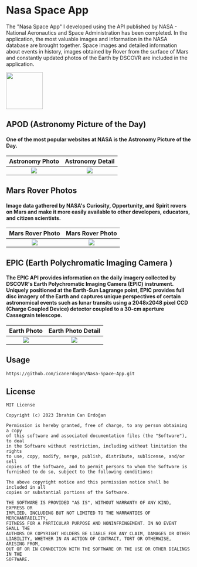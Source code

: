 <h1> Nasa Space App </h1>

<p>The "Nasa Space App" I developed using the API published by NASA - National Aeronautics and Space Administration has been completed. In the application, the most valuable images and information in the NASA database are brought together. Space images and detailed information about events in history, images obtained by Rover from the surface of Mars and constantly updated photos of the Earth by DSCOVR are included in the application.</p>

<a href="https://medium.com/p/35afd6c91a0b"><img width="100" height="100" src="https://cdn.icon-icons.com/icons2/3041/PNG/512/medium_logo_icon_189223.png"/></a>

## APOD (Astronomy Picture of the Day)
#### One of the most popular websites at NASA is the Astronomy Picture of the Day.

 Astronomy Photo       |      Astronomy Detail 
:-------------------------: | :-------------------------:
![](https://github.com/icanerdogan/Nasa-Space-App/assets/52867508/835cc1c7-5ef0-4976-b9f3-61d6dec5663f) | ![](https://github.com/icanerdogan/Nasa-Space-App/assets/52867508/0a764f50-2bae-4267-8d22-539c44e0df2f)


## Mars Rover Photos 
#### Image data gathered by NASA's Curiosity, Opportunity, and Spirit rovers on Mars and make it more easily available to other developers, educators, and citizen scientists. 

Mars Rover Photo          |  Mars Rover Photo   
:-------------------------:|:-------------------------: 
![](https://github.com/icanerdogan/Nasa-Space-App/assets/52867508/a0d72a56-6303-414d-98d2-391d7975d56b) | ![](https://github.com/icanerdogan/Nasa-Space-App/assets/52867508/c4c5de25-2dbb-4b21-9a12-5f8e47c85401)

## EPIC (Earth Polychromatic Imaging Camera )
#### The EPIC API provides information on the daily imagery collected by DSCOVR's Earth Polychromatic Imaging Camera (EPIC) instrument. Uniquely positioned at the Earth-Sun Lagrange point, EPIC provides full disc imagery of the Earth and captures unique perspectives of certain astronomical events such as lunar transits using a 2048x2048 pixel CCD (Charge Coupled Device) detector coupled to a 30-cm aperture Cassegrain telescope.

Earth Photo          |  Earth Photo Detail   
:-------------------------:|:-------------------------: 
![](https://github.com/icanerdogan/Nasa-Space-App/assets/52867508/4013516d-b870-4581-a254-d1fade07e4db) | ![](https://github.com/icanerdogan/Nasa-Space-App/assets/52867508/e56865c7-9ecc-42ad-9365-00ddd20bac5a) | 

<h2>Usage</h2>

```
https://github.com/icanerdogan/Nasa-Space-App.git 
```

<h2>License</h2>

```
MIT License

Copyright (c) 2023 İbrahim Can Erdoğan

Permission is hereby granted, free of charge, to any person obtaining a copy
of this software and associated documentation files (the "Software"), to deal
in the Software without restriction, including without limitation the rights
to use, copy, modify, merge, publish, distribute, sublicense, and/or sell
copies of the Software, and to permit persons to whom the Software is
furnished to do so, subject to the following conditions:

The above copyright notice and this permission notice shall be included in all
copies or substantial portions of the Software.

THE SOFTWARE IS PROVIDED "AS IS", WITHOUT WARRANTY OF ANY KIND, EXPRESS OR
IMPLIED, INCLUDING BUT NOT LIMITED TO THE WARRANTIES OF MERCHANTABILITY,
FITNESS FOR A PARTICULAR PURPOSE AND NONINFRINGEMENT. IN NO EVENT SHALL THE
AUTHORS OR COPYRIGHT HOLDERS BE LIABLE FOR ANY CLAIM, DAMAGES OR OTHER
LIABILITY, WHETHER IN AN ACTION OF CONTRACT, TORT OR OTHERWISE, ARISING FROM,
OUT OF OR IN CONNECTION WITH THE SOFTWARE OR THE USE OR OTHER DEALINGS IN THE
SOFTWARE.
```
